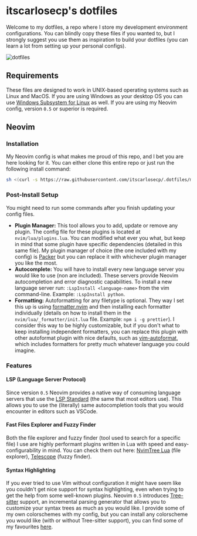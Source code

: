 # itscarlosecp's dotfiles

Welcome to my dotfiles, a repo where I store my development environment configurations. You can blindly copy these files if you wanted to, but I strongly suggest you use them as inspiration to build your dotfiles (you can learn a lot from setting up your personal configs).

![dotfiles](https://user-images.githubusercontent.com/47466248/124399705-121c0080-dcd2-11eb-8c39-73c5fb6dcd98.png)

## Requirements

These files are designed to work in UNIX-based operating systems such as Linux and MacOS. If you are using Windows as your desktop OS you can use [Windows Subsystem for Linux](https://docs.microsoft.com/en-us/windows/wsl/install-win10) as well. If you are using my Neovim config, version `0.5` or superior is required.

## Neovim
### Installation

My Neovim config is what makes me proud of this repo, and I bet you are here looking for it. You can either clone this entire repo or just run the following install command:

```bash
sh <(curl -s https://raw.githubusercontent.com/itscarlosecp/.dotfiles/main/scripts/nvim.sh)
```

### Post-Install Setup
You might need to run some commands after you finish updating your config files. 
* **Plugin Manager:** This tool allows you to add, update or remove any plugin. The config file for these plugins is located at `nvim/lua/plugins.lua`. You can modified what ever you what, but keep in mind that some plugin have specific dependencies (detailed in this same file). My plugin manager of choice (the one included with my config) is [Packer](https://github.com/wbthomason/packer.nvim) but you can replace it with whichever plugin manager you like the most.
* **Autocomplete:** You will have to install every new language server you would like to use (non are included). These servers provide Neovim autocompletion and error diagnostic capabilities. To install a new language server run: `:LspInstall <language-name>` from the vim command-line. Example: `:LspInstall python`.
* **Formatting:** Autoformatting for any filetype is optional. They way I set this up is using [formatter.nvim](https://github.com/mhartington/formatter.nvim) and then installing each formatter individually (details on how to install them in the `nvim/lua/_formatter/init.lua` file. Example: `npm i -g prettier`). I consider this way to be highly customizable, but if you don't what to keep installing independent formatters, you can replace this plugin with other autoformat plugin with nice defaults, such as [vim-autoformat](https://github.com/vim-autoformat/vim-autoformat), which includes formatters for pretty much whatever language you could imagine.

### Features
#### LSP (Language Server Protocol)
Since version `0.5` Neovim provides a native way of consuming language servers that use the [LSP Standard](https://microsoft.github.io/language-server-protocol/) (the same that most editors use). This allows you to use the (literally) same autocompletion tools that you would encounter in editors such as VSCode. 

#### Fast Files Explorer and Fuzzy Finder
Both the file explorer and fuzzy finder (tool used to search for a specific file) I use are highly performant plugins written in Lua with speed and easy-configurability in mind. You can check them out here: [NvimTree Lua](https://github.com/kyazdani42/nvim-tree.lua) (file explorer), [Telescope](https://github.com/nvim-telescope/telescope.nvim) (fuzzy finder).

#### Syntax Highlighting
If you ever tried to use Vim without configuration it might have seem like you couldn't get nice support for syntax highlighting, even when trying to get the help from some well-known plugins. Neovim `0.5` introduces [Tree-sitter](https://github.com/tree-sitter/tree-sitter) support, an incremental parsing generator that allows you to customize your syntax trees as much as you would like. I provide some of my own colorschemes with my config, but you can install any colorscheme you would like (with or without Tree-sitter support), you can find some of my favourites [here](https://github.com/rockerBOO/awesome-neovim#colorscheme).
